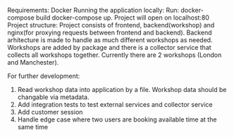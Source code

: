 Requirements: Docker
Running the application locally: Run: docker-compose build docker-compose up. Project will open on localhost:80
Project structure: Project consists of frontend, backend(workshop) and nginx(for proxying requests between frontend and backend).
Backend arhitecture is made to handle as much different workshops as needed. Workshops are added by package and there is a collector service that 
collects all workshops together. Currently there are 2 workshops (London and Manchester).

For further development: 
1) Read workshop data into application by a file. Workshop data should be changable via metadata.
2) Add integration tests to test external services and collector service
3) Add customer session
4) Handle edge case where two users are booking available time at the same time
